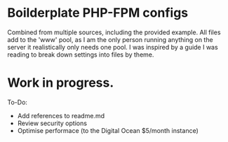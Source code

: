 # Boilderplate PHP-FPM configs
Combined from multiple sources, including the provided example. All files add to the 'www' pool, as I am the only person running anything on the server it realistically only needs one pool. I was inspired by a guide I was reading to break down settings into files by theme.

# Work in progress.
To-Do:
 - Add references to readme.md
 - Review security options
 - Optimise performace (to the Digital Ocean $5/month instance)
